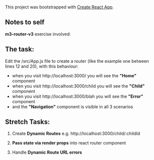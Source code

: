 This project was bootstrapped with [Create React App](https://github.com/facebook/create-react-app).

## Notes to self

**m3-router-v3** exercise involved:

## The task:
Edit the /src/App.js file to create a router (like the example one between lines 12 and 20), with this behaviour:
* when you visit http://localhost:3000/ you will see the __"Home"__ component
* when you visit http://localhost:3000/child you will see the __"Child"__ component
* when you visit http://localhost:3000/blah you will see the __"Error"__ component
* and the __"Navigation"__ component is visible in all 3 scenarios

## Stretch Tasks:

1. Create **Dynamic Routes** e.g. http://localhost:3000/child/:childId

2. **Pass state via render props** into react router component

3. Handle **Dynamic Route URL errors**